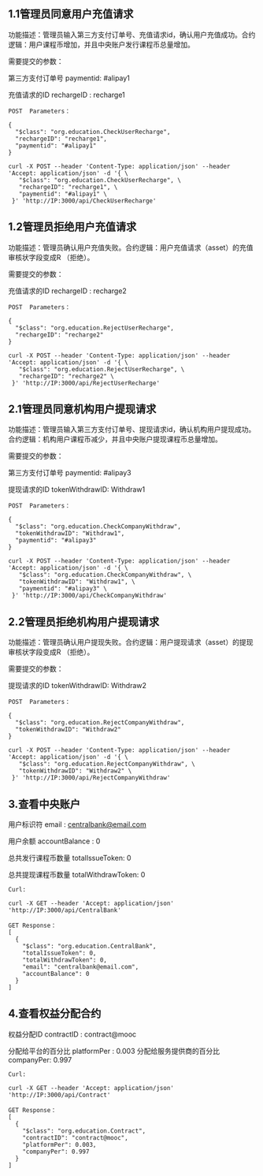 ## 1.1管理员同意用户充值请求

功能描述：管理员输入第三方支付订单号、充值请求id，确认用户充值成功。合约逻辑：用户课程币增加，并且中央账户发行课程币总量增加。

需要提交的参数：

第三方支付订单号 paymentid:  #alipay1

充值请求的ID rechargeID :  recharge1

```
POST  Parameters：

{
  "$class": "org.education.CheckUserRecharge",
  "rechargeID": "recharge1",
  "paymentid": "#alipay1"
}

curl -X POST --header 'Content-Type: application/json' --header 'Accept: application/json' -d '{ \ 
   "$class": "org.education.CheckUserRecharge", \ 
   "rechargeID": "recharge1", \ 
   "paymentid": "#alipay1" \ 
 }' 'http://IP:3000/api/CheckUserRecharge'
```



## 1.2管理员拒绝用户充值请求

功能描述：管理员确认用户充值失败。合约逻辑：用户充值请求（asset）的充值审核状字段变成R （拒绝）。

需要提交的参数：

充值请求的ID rechargeID :  recharge2

```
POST  Parameters：

{
  "$class": "org.education.RejectUserRecharge",
  "rechargeID": "recharge2"
}

curl -X POST --header 'Content-Type: application/json' --header 'Accept: application/json' -d '{ \ 
   "$class": "org.education.RejectUserRecharge", \ 
   "rechargeID": "recharge2" \ 
 }' 'http://IP:3000/api/RejectUserRecharge'
```



## 2.1管理员同意机构用户提现请求

功能描述：管理员输入第三方支付订单号、提现请求id，确认机构用户提现成功。合约逻辑：机构用户课程币减少，并且中央账户提现课程币总量增加。

需要提交的参数：

第三方支付订单号 paymentid:  #alipay3

提现请求的ID  tokenWithdrawID:  Withdraw1

```
POST  Parameters：

{
  "$class": "org.education.CheckCompanyWithdraw",
  "tokenWithdrawID": "Withdraw1",
  "paymentid": "#alipay3"
}

curl -X POST --header 'Content-Type: application/json' --header 'Accept: application/json' -d '{ \ 
   "$class": "org.education.CheckCompanyWithdraw", \ 
   "tokenWithdrawID": "Withdraw1", \ 
   "paymentid": "#alipay3" \ 
 }' 'http://IP:3000/api/CheckCompanyWithdraw'
```



## 2.2管理员拒绝机构用户提现请求

功能描述：管理员确认用户提现失败。合约逻辑：用户提现请求（asset）的提现审核状字段变成R （拒绝）。

需要提交的参数：

提现请求的ID   tokenWithdrawID:  Withdraw2

```
POST  Parameters：

{
  "$class": "org.education.RejectCompanyWithdraw",
  "tokenWithdrawID": "Withdraw2"
}

curl -X POST --header 'Content-Type: application/json' --header 'Accept: application/json' -d '{ \ 
   "$class": "org.education.RejectCompanyWithdraw", \ 
   "tokenWithdrawID": "Withdraw2" \ 
 }' 'http://IP:3000/api/RejectCompanyWithdraw'
```



## 3.查看中央账户

用户标识符 email : centralbank@email.com

用户余额 accountBalance : 0

总共发行课程币数量 totalIssueToken: 0

总共提现课程币数量 totalWithdrawToken: 0

```
Curl:

curl -X GET --header 'Accept: application/json' 'http://IP:3000/api/CentralBank'

GET Response：
[
  {
    "$class": "org.education.CentralBank",
    "totalIssueToken": 0,
    "totalWithdrawToken": 0,
    "email": "centralbank@email.com",
    "accountBalance": 0
  }
]
```



## 4.查看权益分配合约

权益分配ID  contractID :  contract@mooc

分配给平台的百分比 platformPer : 0.003
分配给服务提供商的百分比 companyPer:  0.997

```
Curl:

curl -X GET --header 'Accept: application/json' 'http://IP:3000/api/Contract'

GET Response：
[
  {
    "$class": "org.education.Contract",
    "contractID": "contract@mooc",
    "platformPer": 0.003,
    "companyPer": 0.997
  }
]
```



